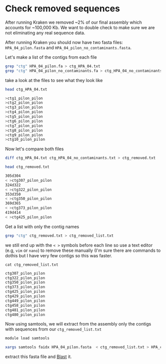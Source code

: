 # Check removed sequences
After running Kraken we removed ~2% of our final assembly which accounts for ~100,000 Kb. We want to double check to make sure we are not eliminating any real sequence data.

After running Kraken you should now have two fasta files: `HPA_04_pilon.fasta` and `HPA_04_pilon_no_contaminants.fasta`. 

Let's make a list of the contigs from each file
```bash
grep "ctg" HPA_04_pilon.fa > ctg_HPA_04.txt
grep "ctg" HPA_04_pilon_no_contaminants.fa > ctg_HPA_04_no_contaminants.txt
```
take a look at the files to see what they look like
```bash
head ctg_HPA_04.txt
```

```bash
>ctg1_pilon_pilon
>ctg2_pilon_pilon
>ctg3_pilon_pilon
>ctg4_pilon_pilon
>ctg5_pilon_pilon
>ctg6_pilon_pilon
>ctg7_pilon_pilon
>ctg8_pilon_pilon
>ctg9_pilon_pilon
>ctg10_pilon_pilon
```
Now let's compare both files
```bash
diff ctg_HPA_04.txt ctg_HPA_04_no_contaminants.txt > ctg_removed.txt
```
```bash
head ctg_removed.txt
```
```bash
305d304
< >ctg307_pilon_pilon
324d322
< >ctg322_pilon_pilon
353d350
< >ctg350_pilon_pilon
369d365
< >ctg373_pilon_pilon
419d414
< >ctg425_pilon_pilon
```

Get a list with only the contig names
```bash
grep "ctg" ctg_removed.txt > ctg_removed_list.txt
```
we still end up with the `< >` symbols before each line so use a text editor (e.g, `vim` or `nano`) to remove these manually (I'm sure there are commands to dothis but I have very few contigs so this was faster. 

`cat ctg_removed_list.txt`

```bash
ctg307_pilon_pilon
ctg322_pilon_pilon
ctg350_pilon_pilon
ctg373_pilon_pilon
ctg425_pilon_pilon
ctg429_pilon_pilon
ctg449_pilon_pilon
ctg458_pilon_pilon
ctg481_pilon_pilon
ctg480_pilon_pilon
```
Now using samtools, we will extract from the assembly only the contigs with sequences from our `ctg_removed_list.txt`

```bash
module load samtools

xargs samtools faidx HPA_04_pilon.fasta  < ctg_removed_list.txt > HPA_contaminants.fasta
```
extract this fasta file and [Blast](https://blast.ncbi.nlm.nih.gov/Blast.cgi?PROGRAM=blastn&PAGE_TYPE=BlastSearch&LINK_LOC=blasthome) it.















